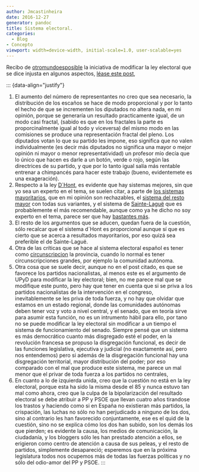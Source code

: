 ```yaml
---
author: Jmcastinheira
date: 2016-12-27
generator: pandoc
title: Sistema electoral.
categories:
  - Blog
- Concepto
viewport: width=device-width, initial-scale=1.0, user-scalable=yes
---
```




Recibo de [otromundoesposible](http://www.otromundoesposible.com/) la
iniciativa de modificar la ley electoral que se dice injusta en algunos
aspectos, [léase este post](http://www.otromundoesposible.com/?p=1577),

::: {data-align="justify"}
1.  El aumento del número de representantes no creo que sea necesario,
    la distribución de los escaños se hace de modo proporcional y por lo
    tanto el hecho de que se incrementen los diputados no altera nada,
    en mi opinión, porque se generaría un resultado practicamente igual,
    de un modo casi fractal, (sabido es que en los fractales la parte es
    proporcinalmente igual al todo y viceversa) del mismo modo en las
    comisiones se produce una representación fractal del pleno. Los
    diputados votan lo que su partido les impone, eso significa que no
    valen individualmente (es decir más diputados no significa una mayor
    o mejor opinión ni mayor o menor representatividad) un profesor mío
    decía que lo único que hacen es darle a un botón, verde o rojo,
    según las directrices de su partido, y que por lo tanto igual salía
    más rentable entrenar a chimpancés para hacer este trabajo (bueno,
    evidentemete es una exageración).
2.  Respecto a la ley
    [D´Hont](http://es.wikipedia.org/wiki/Sistema_D%27Hondt), es
    evidente que hay sistemas mejores, sin que yo sea un experto en el
    tema, se suelen citar, a parte de [los sistemas
    mayoritarios](http://es.wikipedia.org/wiki/Sistema_electoral_mayoritario),
    que en mi opinión son rechazables, el [sistema del resto
    mayor](http://es.wikipedia.org/wiki/Cociente_y_residuo_electoral)
    con todas sus variantes, y el sistema de
    [Sainte-Laguë](http://es.wikipedia.org/wiki/M%C3%A9todo_Sainte-Lagu%C3%AB)
    que es probablemente el más recomendable, aunque como ya he dicho no
    soy experto en el tema, parece ser que hay [bastantes
    más](http://es.wikipedia.org/wiki/Categor%C3%ADa:Sistemas_electorales).
3.  El resto de los argumentos que se aducen, quedan fuera de la
    cuestión, sólo recalcar que el sistema d´Hont es proporcional aunque
    sí que es cierto que se acerca a resultados mayoritarios, por eso
    quizá sea preferible el de Sainte-Laguë.
4.  Otra de las críticas que se hace al sistema electoral español es
    tener como
    [circunscripcion](http://es.wikipedia.org/wiki/Circunscripci%C3%B3n)
    la provincia, cuando lo normal es tener circunscripciones grandes,
    por ejemplo la comunidad autónoma.
5.  Otra cosa que se suele decir, aunque no en el post citado, es que se
    favorece los partidos nacionalistas, al menos este es el argumento
    de UPyD para modificar la ley electoral; bien, no me parece mal que
    se modifique este punto, pero hay que tener en cuenta que si se
    priva a los partidos nacionalistas de la intervención en el
    congreso, inevitablemente se les priva de toda fuerza, y no hay que
    olvidar que estamos en un estado regional, donde las comunidades
    autónomas deben tener voz y voto a nivel central, y el senado, que
    en teoría sirve para asumir esta función, no es un intrumento hábil
    para ello, por tano no se puede modificar la ley electoral sin
    modificar a un tiempo el sistema de funcionamiento del senado.
    Siempre pensé que un sistema es más democrático cuanto más
    disgregado esté el poder, en la revolución francesa se propuso la
    disgregación funcional, es decir de las funciones legislativa,
    ejecutiva y judicial (no exactamente así, pero nos entendemos) pero
    si además de la disgregación funcional hay una disgregación
    territorial, mayor distribución del poder; por eso comparado con el
    mal que produce este sistema, me parece un mal menor que el privar
    de toda fuerza a los partidos no centrales,
6.  En cuanto a lo de izquierda unida, creo que la cuestión no está en
    la ley electoral, porque esta ha sido la misma desde el 85 y nunca
    estuvo tan mal como ahora, creo que la culpa de la bipolarización
    del resultado electoral se debe atribuir a PP y PSOE que llevan
    cuatro años tirandose los trastos y haciendo como si en España no
    existieran más partidos, la crispación, las luchas no sólo no han
    perjudicado a ninguno de los dos, sino al contrario les han
    favorecido conjuntamente, ese es el quid de la cuestión, sino no se
    explica cómo los dos han subido, son los demás los que pierden; es
    evidente la causa, los medios de comunicación, la ciudadanía, y los
    bloggers sólo les han prestado atención a ellos, se erigieron como
    centro de atención a causa de sus peleas, y el resto de partidos,
    simplemente desapareció; esperemos que en la próxima legislatura
    todos nos ocupemos más de todas las fuerzas políticas y no sólo del
    odio-amor del PP y PSOE.
:::
